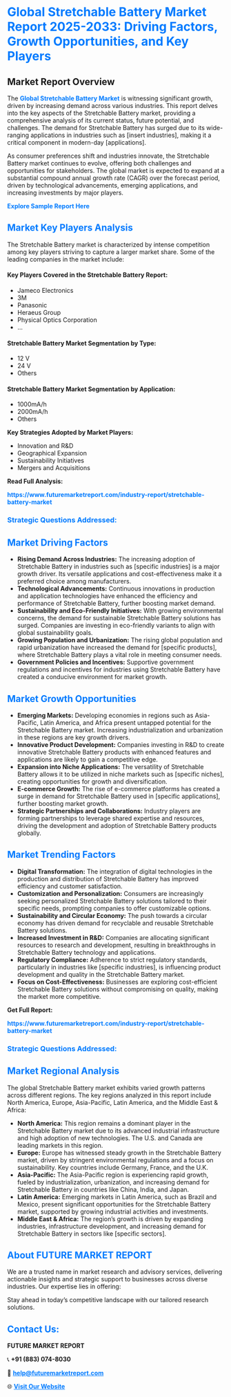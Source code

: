 <h1 style="color: #007BFF;">Global Stretchable Battery Market Report 2025-2033: Driving Factors, Growth Opportunities, and Key Players</h1>

<section id="overview">
<h2>Market Report Overview</h2>
<p>The <a href="https://www.futuremarketreport.com/industry-report/stretchable-battery-market" style="color: #007BFF; text-decoration: none;"><strong>Global Stretchable Battery Market</strong></a> is witnessing significant growth, driven by increasing demand across various industries. This report delves into the key aspects of the Stretchable Battery market, providing a comprehensive analysis of its current status, future potential, and challenges. The demand for Stretchable Battery has surged due to its wide-ranging applications in industries such as [insert industries], making it a critical component in modern-day [applications].</p>
<p>As consumer preferences shift and industries innovate, the Stretchable Battery market continues to evolve, offering both challenges and opportunities for stakeholders. The global market is expected to expand at a substantial compound annual growth rate (CAGR) over the forecast period, driven by technological advancements, emerging applications, and increasing investments by major players.</p>
</section>

<section id="overview">
<p><a href="https://www.futuremarketreport.com/request-sample/reportId=105584" style="color: #007BFF; text-decoration: none;"><strong>Explore Sample Report Here</strong></a></p>
</section>

<section id="key-players">
<h2 style="color: #007BFF;">Market Key Players Analysis</h2>
<p>The Stretchable Battery market is characterized by intense competition among key players striving to capture a larger market share. Some of the leading companies in the market include:</p>
<h4>Key Players Covered in the Stretchable Battery Report:</h4>
<ul><li>Jameco Electronics</li><li>3M</li><li>Panasonic</li><li>Heraeus Group</li><li>Physical Optics Corporation</li><li>...</li></ul>
<h4>Stretchable Battery Market Segmentation by Type:</h4>
<ul><li>12 V</li><li>24 V</li><li>Others</li></ul>

<h4>Stretchable Battery Market Segmentation by Application:</h4>
<ul><li>1000mA/h</li><li>2000mA/h</li><li>Others</li></ul>
<p><strong>Key Strategies Adopted by Market Players:</strong></p>
<ul>
<li>Innovation and R&D</li>
<li>Geographical Expansion</li>
<li>Sustainability Initiatives</li>
<li>Mergers and Acquisitions</li>
</ul>
</section>

<section>
<p><strong>Read Full Analysis: </strong></p><a href="https://www.futuremarketreport.com/industry-report/stretchable-battery-market" style="color: #007BFF; text-decoration: none;"><strong>https://www.futuremarketreport.com/industry-report/stretchable-battery-market</strong></a>
<h3 style="color: #007BFF;">Strategic Questions Addressed:</h3>
</section>

<section id="driving-factors">
<h2 style="color: #007BFF;">Market Driving Factors</h2>
<ul>
<li><strong>Rising Demand Across Industries:</strong> The increasing adoption of Stretchable Battery in industries such as [specific industries] is a major growth driver. Its versatile applications and cost-effectiveness make it a preferred choice among manufacturers.</li>
<li><strong>Technological Advancements:</strong> Continuous innovations in production and application technologies have enhanced the efficiency and performance of Stretchable Battery, further boosting market demand.</li>
<li><strong>Sustainability and Eco-Friendly Initiatives:</strong> With growing environmental concerns, the demand for sustainable Stretchable Battery solutions has surged. Companies are investing in eco-friendly variants to align with global sustainability goals.</li>
<li><strong>Growing Population and Urbanization:</strong> The rising global population and rapid urbanization have increased the demand for [specific products], where Stretchable Battery plays a vital role in meeting consumer needs.</li>
<li><strong>Government Policies and Incentives:</strong> Supportive government regulations and incentives for industries using Stretchable Battery have created a conducive environment for market growth.</li>
</ul>
</section>

<section id="growth-opportunities">
<h2 style="color: #007BFF;">Market Growth Opportunities</h2>
<ul>
<li><strong>Emerging Markets:</strong> Developing economies in regions such as Asia-Pacific, Latin America, and Africa present untapped potential for the Stretchable Battery market. Increasing industrialization and urbanization in these regions are key growth drivers.</li>
<li><strong>Innovative Product Development:</strong> Companies investing in R&D to create innovative Stretchable Battery products with enhanced features and applications are likely to gain a competitive edge.</li>
<li><strong>Expansion into Niche Applications:</strong> The versatility of Stretchable Battery allows it to be utilized in niche markets such as [specific niches], creating opportunities for growth and diversification.</li>
<li><strong>E-commerce Growth:</strong> The rise of e-commerce platforms has created a surge in demand for Stretchable Battery used in [specific applications], further boosting market growth.</li>
<li><strong>Strategic Partnerships and Collaborations:</strong> Industry players are forming partnerships to leverage shared expertise and resources, driving the development and adoption of Stretchable Battery products globally.</li>
</ul>
</section>

<section id="trending-factors">
<h2 style="color: #007BFF;">Market Trending Factors</h2>
<ul>
<li><strong>Digital Transformation:</strong> The integration of digital technologies in the production and distribution of Stretchable Battery has improved efficiency and customer satisfaction.</li>
<li><strong>Customization and Personalization:</strong> Consumers are increasingly seeking personalized Stretchable Battery solutions tailored to their specific needs, prompting companies to offer customizable options.</li>
<li><strong>Sustainability and Circular Economy:</strong> The push towards a circular economy has driven demand for recyclable and reusable Stretchable Battery solutions.</li>
<li><strong>Increased Investment in R&D:</strong> Companies are allocating significant resources to research and development, resulting in breakthroughs in Stretchable Battery technology and applications.</li>
<li><strong>Regulatory Compliance:</strong> Adherence to strict regulatory standards, particularly in industries like [specific industries], is influencing product development and quality in the Stretchable Battery market.</li>
<li><strong>Focus on Cost-Effectiveness:</strong> Businesses are exploring cost-efficient Stretchable Battery solutions without compromising on quality, making the market more competitive.</li>
</ul>
</section>

<section>
<p><strong>Get Full Report: </strong></p><a href="https://www.futuremarketreport.com/industry-report/stretchable-battery-market" style="color: #007BFF; text-decoration: none;"><strong>https://www.futuremarketreport.com/industry-report/stretchable-battery-market</strong></a>
<h3 style="color: #007BFF;">Strategic Questions Addressed:</h3>
</section>


<section id="regional-analysis">
<h2 style="color: #007BFF;">Market Regional Analysis</h2>
<p>The global Stretchable Battery market exhibits varied growth patterns across different regions. The key regions analyzed in this report include North America, Europe, Asia-Pacific, Latin America, and the Middle East & Africa:</p>
<ul>
<li><strong>North America:</strong> This region remains a dominant player in the Stretchable Battery market due to its advanced industrial infrastructure and high adoption of new technologies. The U.S. and Canada are leading markets in this region.</li>
<li><strong>Europe:</strong> Europe has witnessed steady growth in the Stretchable Battery market, driven by stringent environmental regulations and a focus on sustainability. Key countries include Germany, France, and the U.K.</li>
<li><strong>Asia-Pacific:</strong> The Asia-Pacific region is experiencing rapid growth, fueled by industrialization, urbanization, and increasing demand for Stretchable Battery in countries like China, India, and Japan.</li>
<li><strong>Latin America:</strong> Emerging markets in Latin America, such as Brazil and Mexico, present significant opportunities for the Stretchable Battery market, supported by growing industrial activities and investments.</li>
<li><strong>Middle East & Africa:</strong> The region’s growth is driven by expanding industries, infrastructure development, and increasing demand for Stretchable Battery in sectors like [specific sectors].</li>
</ul>
</section>

<footer>
<h2 style="color: #007BFF;">About FUTURE MARKET REPORT</h2>
<p>We are a trusted name in market research and advisory services, delivering actionable insights and strategic support to businesses across diverse industries. Our expertise lies in offering:</p>

<p>Stay ahead in today’s competitive landscape with our tailored research solutions.</p>

<h2 style="color: #007BFF;">Contact Us:</h2>
<p><strong>FUTURE MARKET REPORT</strong></p>
<p>📞 <strong>+91 (883) 074-8030</strong></p>
<p>📧 <strong><a href="mailto:help@futuremarketreport.com" style="color: #007BFF;">help@futuremarketreport.com</a></strong></p>
<p>🌐 <strong><a href="https://www.futuremarketreport.com/" style="color: #007BFF;">Visit Our Website</a></strong></p>
</footer>